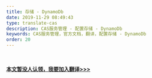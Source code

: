 ```yaml
---
title: 存储 - DynamoDb
date: 2019-11-29 08:49:43
type: translate-cas
description: CAS服务管理 - 配置存储 - DynamoDb
keywords: CAS服务管理，官方文档，翻译，配置存储 - DynamoDb
order: 20
---
```


<br />

**[本文暂没人认领，我要加入翻译>>>](/translate/join.html)**

<br />
